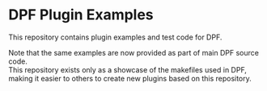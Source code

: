 # DPF Plugin Examples

This repository contains plugin examples and test code for DPF.

Note that the same examples are now provided as part of main DPF source code.<br>
This repository exists only as a showcase of the makefiles used in DPF,
making it easier to others to create new plugins based on this repository.
